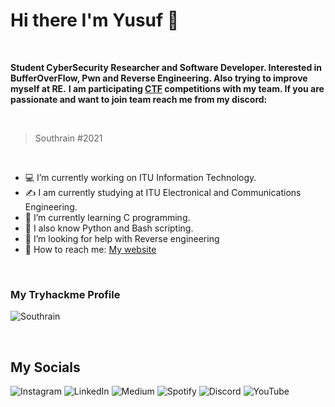 # Hi there I'm Yusuf 👋

<br>

**Student CyberSecurity Researcher and Software Developer. Interested in BufferOverFlow, Pwn and Reverse Engineering. Also trying to improve myself at RE.** **I am participating [CTF](https://ctfd.io/whats-a-ctf/) competitions with my team. If you are passionate and want to join team reach me from my discord:**

<br>

> Southrain #2021

<br>

- :computer: I’m currently working on ITU Information Technology.
- :writing_hand: I am currently studying at ITU Electronical and Communications Engineering.
- :kiwi_fruit:	 I’m currently learning C programming.
- :snake:  I also know Python and Bash scripting.
- :thinking: I’m looking for help with Reverse engineering
- :speech_balloon: How to reach me: [My website](https://web.itu.edu.tr/saraclioglu20)

<br>


 
 ### My Tryhackme Profile
![Southrain](https://user-images.githubusercontent.com/75025215/133143824-80605390-3bb3-45a0-9ba9-86544c202162.png)

<br>

## My Socials

![Instagram](https://img.shields.io/badge/@y.saraclioglu-%23E4405F.svg?style=for-the-badge&logo=Instagram&logoColor=white)
![LinkedIn](https://img.shields.io/badge/Yusuf%20Saraçlıoğlu-%230077B5.svg?style=for-the-badge&logo=linkedin&logoColor=white)
![Medium](https://img.shields.io/badge/Yusuf%20Saraçlıoğlu-%23000000.svg?style=for-the-badge&logo=Medium&logoColor=white)
![Spotify](https://img.shields.io/badge/Src-1ED760?style=for-the-badge&logo=spotify&logoColor=white)
![Discord](https://img.shields.io/badge/Soft%20</>%20Sec-%237289DA.svg?style=for-the-badge&logo=discord&logoColor=white)
![YouTube](https://img.shields.io/badge/SoftSec-%23FF0000.svg?style=for-the-badge&logo=YouTube&logoColor=white)
